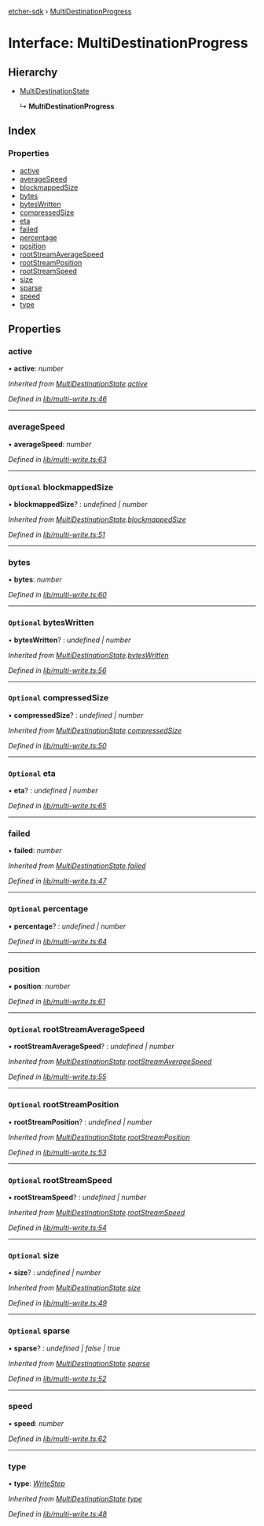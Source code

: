 [etcher-sdk](../README.md) › [MultiDestinationProgress](multidestinationprogress.md)

# Interface: MultiDestinationProgress

## Hierarchy

* [MultiDestinationState](multidestinationstate.md)

  ↳ **MultiDestinationProgress**

## Index

### Properties

* [active](multidestinationprogress.md#active)
* [averageSpeed](multidestinationprogress.md#averagespeed)
* [blockmappedSize](multidestinationprogress.md#optional-blockmappedsize)
* [bytes](multidestinationprogress.md#bytes)
* [bytesWritten](multidestinationprogress.md#optional-byteswritten)
* [compressedSize](multidestinationprogress.md#optional-compressedsize)
* [eta](multidestinationprogress.md#optional-eta)
* [failed](multidestinationprogress.md#failed)
* [percentage](multidestinationprogress.md#optional-percentage)
* [position](multidestinationprogress.md#position)
* [rootStreamAverageSpeed](multidestinationprogress.md#optional-rootstreamaveragespeed)
* [rootStreamPosition](multidestinationprogress.md#optional-rootstreamposition)
* [rootStreamSpeed](multidestinationprogress.md#optional-rootstreamspeed)
* [size](multidestinationprogress.md#optional-size)
* [sparse](multidestinationprogress.md#optional-sparse)
* [speed](multidestinationprogress.md#speed)
* [type](multidestinationprogress.md#type)

## Properties

###  active

• **active**: *number*

*Inherited from [MultiDestinationState](multidestinationstate.md).[active](multidestinationstate.md#active)*

*Defined in [lib/multi-write.ts:46](https://github.com/balena-io-modules/etcher-sdk/blob/00d0c25/lib/multi-write.ts#L46)*

___

###  averageSpeed

• **averageSpeed**: *number*

*Defined in [lib/multi-write.ts:63](https://github.com/balena-io-modules/etcher-sdk/blob/00d0c25/lib/multi-write.ts#L63)*

___

### `Optional` blockmappedSize

• **blockmappedSize**? : *undefined | number*

*Inherited from [MultiDestinationState](multidestinationstate.md).[blockmappedSize](multidestinationstate.md#optional-blockmappedsize)*

*Defined in [lib/multi-write.ts:51](https://github.com/balena-io-modules/etcher-sdk/blob/00d0c25/lib/multi-write.ts#L51)*

___

###  bytes

• **bytes**: *number*

*Defined in [lib/multi-write.ts:60](https://github.com/balena-io-modules/etcher-sdk/blob/00d0c25/lib/multi-write.ts#L60)*

___

### `Optional` bytesWritten

• **bytesWritten**? : *undefined | number*

*Inherited from [MultiDestinationState](multidestinationstate.md).[bytesWritten](multidestinationstate.md#optional-byteswritten)*

*Defined in [lib/multi-write.ts:56](https://github.com/balena-io-modules/etcher-sdk/blob/00d0c25/lib/multi-write.ts#L56)*

___

### `Optional` compressedSize

• **compressedSize**? : *undefined | number*

*Inherited from [MultiDestinationState](multidestinationstate.md).[compressedSize](multidestinationstate.md#optional-compressedsize)*

*Defined in [lib/multi-write.ts:50](https://github.com/balena-io-modules/etcher-sdk/blob/00d0c25/lib/multi-write.ts#L50)*

___

### `Optional` eta

• **eta**? : *undefined | number*

*Defined in [lib/multi-write.ts:65](https://github.com/balena-io-modules/etcher-sdk/blob/00d0c25/lib/multi-write.ts#L65)*

___

###  failed

• **failed**: *number*

*Inherited from [MultiDestinationState](multidestinationstate.md).[failed](multidestinationstate.md#failed)*

*Defined in [lib/multi-write.ts:47](https://github.com/balena-io-modules/etcher-sdk/blob/00d0c25/lib/multi-write.ts#L47)*

___

### `Optional` percentage

• **percentage**? : *undefined | number*

*Defined in [lib/multi-write.ts:64](https://github.com/balena-io-modules/etcher-sdk/blob/00d0c25/lib/multi-write.ts#L64)*

___

###  position

• **position**: *number*

*Defined in [lib/multi-write.ts:61](https://github.com/balena-io-modules/etcher-sdk/blob/00d0c25/lib/multi-write.ts#L61)*

___

### `Optional` rootStreamAverageSpeed

• **rootStreamAverageSpeed**? : *undefined | number*

*Inherited from [MultiDestinationState](multidestinationstate.md).[rootStreamAverageSpeed](multidestinationstate.md#optional-rootstreamaveragespeed)*

*Defined in [lib/multi-write.ts:55](https://github.com/balena-io-modules/etcher-sdk/blob/00d0c25/lib/multi-write.ts#L55)*

___

### `Optional` rootStreamPosition

• **rootStreamPosition**? : *undefined | number*

*Inherited from [MultiDestinationState](multidestinationstate.md).[rootStreamPosition](multidestinationstate.md#optional-rootstreamposition)*

*Defined in [lib/multi-write.ts:53](https://github.com/balena-io-modules/etcher-sdk/blob/00d0c25/lib/multi-write.ts#L53)*

___

### `Optional` rootStreamSpeed

• **rootStreamSpeed**? : *undefined | number*

*Inherited from [MultiDestinationState](multidestinationstate.md).[rootStreamSpeed](multidestinationstate.md#optional-rootstreamspeed)*

*Defined in [lib/multi-write.ts:54](https://github.com/balena-io-modules/etcher-sdk/blob/00d0c25/lib/multi-write.ts#L54)*

___

### `Optional` size

• **size**? : *undefined | number*

*Inherited from [MultiDestinationState](multidestinationstate.md).[size](multidestinationstate.md#optional-size)*

*Defined in [lib/multi-write.ts:49](https://github.com/balena-io-modules/etcher-sdk/blob/00d0c25/lib/multi-write.ts#L49)*

___

### `Optional` sparse

• **sparse**? : *undefined | false | true*

*Inherited from [MultiDestinationState](multidestinationstate.md).[sparse](multidestinationstate.md#optional-sparse)*

*Defined in [lib/multi-write.ts:52](https://github.com/balena-io-modules/etcher-sdk/blob/00d0c25/lib/multi-write.ts#L52)*

___

###  speed

• **speed**: *number*

*Defined in [lib/multi-write.ts:62](https://github.com/balena-io-modules/etcher-sdk/blob/00d0c25/lib/multi-write.ts#L62)*

___

###  type

• **type**: *[WriteStep](../README.md#writestep)*

*Inherited from [MultiDestinationState](multidestinationstate.md).[type](multidestinationstate.md#type)*

*Defined in [lib/multi-write.ts:48](https://github.com/balena-io-modules/etcher-sdk/blob/00d0c25/lib/multi-write.ts#L48)*
